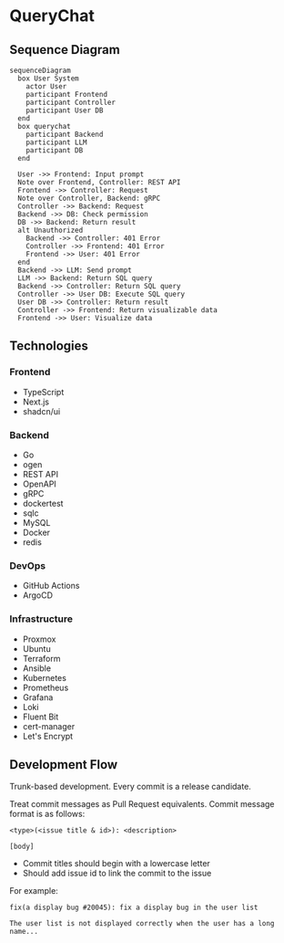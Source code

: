 # QueryChat

## Sequence Diagram

```mermaid
sequenceDiagram
  box User System
    actor User
    participant Frontend
    participant Controller
    participant User DB
  end
  box querychat
    participant Backend
    participant LLM
    participant DB
  end

  User ->> Frontend: Input prompt
  Note over Frontend, Controller: REST API
  Frontend ->> Controller: Request
  Note over Controller, Backend: gRPC
  Controller ->> Backend: Request
  Backend ->> DB: Check permission
  DB ->> Backend: Return result
  alt Unauthorized
    Backend ->> Controller: 401 Error
    Controller ->> Frontend: 401 Error
    Frontend ->> User: 401 Error
  end
  Backend ->> LLM: Send prompt
  LLM ->> Backend: Return SQL query
  Backend ->> Controller: Return SQL query
  Controller ->> User DB: Execute SQL query
  User DB ->> Controller: Return result
  Controller ->> Frontend: Return visualizable data
  Frontend ->> User: Visualize data
```

## Technologies

### Frontend

- TypeScript
- Next.js
- shadcn/ui

### Backend

- Go
- ogen
- REST API
- OpenAPI
- gRPC
- dockertest
- sqlc
- MySQL
- Docker
- redis

### DevOps

- GitHub Actions
- ArgoCD

### Infrastructure

- Proxmox
- Ubuntu
- Terraform
- Ansible
- Kubernetes
- Prometheus
- Grafana
- Loki
- Fluent Bit
- cert-manager
- Let's Encrypt

## Development Flow

Trunk-based development. Every commit is a release candidate.

Treat commit messages as Pull Request equivalents. Commit message format is as follows:

```plaintext
<type>(<issue title & id>): <description>

[body]
```

- Commit titles should begin with a lowercase letter
- Should add issue id to link the commit to the issue

For example:

```plaintext
fix(a display bug #20045): fix a display bug in the user list

The user list is not displayed correctly when the user has a long name...
```
